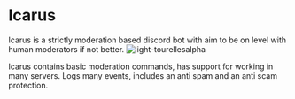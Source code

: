 # Icarus
Icarus is a strictly moderation based discord bot with aim to be on level with human moderators if not better.
![light-tourellesalpha](https://user-images.githubusercontent.com/50517794/155236500-6838de4f-f3dd-43b4-8bea-0ab0411b3210.png)

Icarus contains basic moderation commands, has support for working in many servers. Logs many events, includes an anti spam and an anti scam protection.
